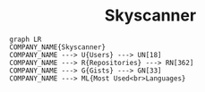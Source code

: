 <h1 align="center">Skyscanner</h1>

```mermaid
graph LR
COMPANY_NAME{Skyscanner}
COMPANY_NAME ---> U{Users} ---> UN[18]
COMPANY_NAME ---> R{Repositories} ---> RN[362]
COMPANY_NAME ---> G{Gists} ---> GN[33]
COMPANY_NAME ---> ML{Most Used<br>Languages}
```
